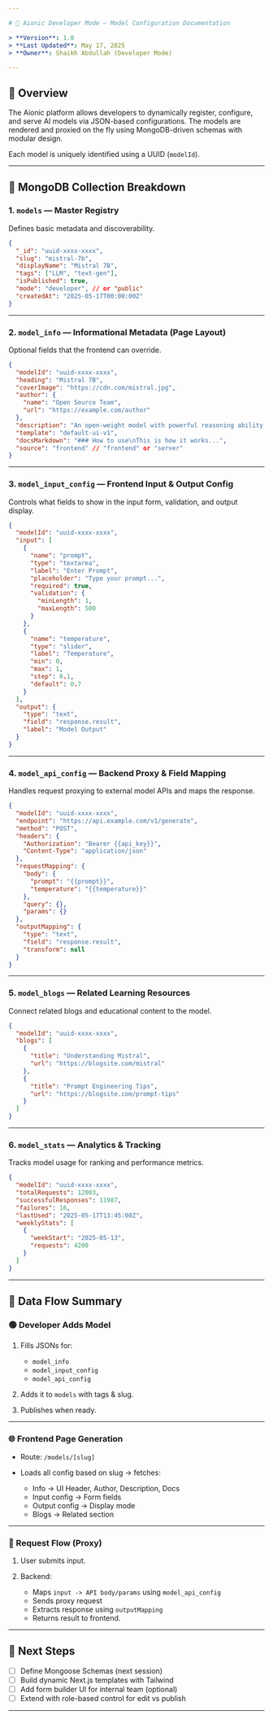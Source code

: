 ```yaml
---

# 📘 Aionic Developer Mode — Model Configuration Documentation

> **Version**: 1.0
> **Last Updated**: May 17, 2025
> **Owner**: Shaikh Abdullah (Developer Mode)

---
```


## 🧠 Overview

The Aionic platform allows developers to dynamically register, configure, and serve AI models via JSON-based configurations. The models are rendered and proxied on the fly using MongoDB-driven schemas with modular design.

Each model is uniquely identified using a UUID (`modelId`).

---

## 📂 MongoDB Collection Breakdown

### 1. `models` — Master Registry

Defines basic metadata and discoverability.

```json
{
  "_id": "uuid-xxxx-xxxx",
  "slug": "mistral-7b",
  "displayName": "Mistral 7B",
  "tags": ["LLM", "text-gen"],
  "isPublished": true,
  "mode": "developer", // or "public"
  "createdAt": "2025-05-17T00:00:00Z"
}
```

---

### 2. `model_info` — Informational Metadata (Page Layout)

Optional fields that the frontend can override.

```json
{
  "modelId": "uuid-xxxx-xxxx",
  "heading": "Mistral 7B",
  "coverImage": "https://cdn.com/mistral.jpg",
  "author": {
    "name": "Open Source Team",
    "url": "https://example.com/author"
  },
  "description": "An open-weight model with powerful reasoning ability.",
  "template": "default-ui-v1",
  "docsMarkdown": "### How to use\nThis is how it works...",
  "source": "frontend" // "frontend" or "server"
}
```

---

### 3. `model_input_config` — Frontend Input & Output Config

Controls what fields to show in the input form, validation, and output display.

```json
{
  "modelId": "uuid-xxxx-xxxx",
  "input": [
    {
      "name": "prompt",
      "type": "textarea",
      "label": "Enter Prompt",
      "placeholder": "Type your prompt...",
      "required": true,
      "validation": {
        "minLength": 1,
        "maxLength": 500
      }
    },
    {
      "name": "temperature",
      "type": "slider",
      "label": "Temperature",
      "min": 0,
      "max": 1,
      "step": 0.1,
      "default": 0.7
    }
  ],
  "output": {
    "type": "text",
    "field": "response.result",
    "label": "Model Output"
  }
}
```

---

### 4. `model_api_config` — Backend Proxy & Field Mapping

Handles request proxying to external model APIs and maps the response.

```json
{
  "modelId": "uuid-xxxx-xxxx",
  "endpoint": "https://api.example.com/v1/generate",
  "method": "POST",
  "headers": {
    "Authorization": "Bearer {{api_key}}",
    "Content-Type": "application/json"
  },
  "requestMapping": {
    "body": {
      "prompt": "{{prompt}}",
      "temperature": "{{temperature}}"
    },
    "query": {},
    "params": {}
  },
  "outputMapping": {
    "type": "text",
    "field": "response.result",
    "transform": null
  }
}
```

---

### 5. `model_blogs` — Related Learning Resources

Connect related blogs and educational content to the model.

```json
{
  "modelId": "uuid-xxxx-xxxx",
  "blogs": [
    {
      "title": "Understanding Mistral",
      "url": "https://blogsite.com/mistral"
    },
    {
      "title": "Prompt Engineering Tips",
      "url": "https://blogsite.com/prompt-tips"
    }
  ]
}
```

---

### 6. `model_stats` — Analytics & Tracking

Tracks model usage for ranking and performance metrics.

```json
{
  "modelId": "uuid-xxxx-xxxx",
  "totalRequests": 12003,
  "successfulResponses": 11987,
  "failures": 16,
  "lastUsed": "2025-05-17T13:45:00Z",
  "weeklyStats": [
    {
      "weekStart": "2025-05-13",
      "requests": 4200
    }
  ]
}
```

---

## 🔗 Data Flow Summary

### 🟢 Developer Adds Model

1. Fills JSONs for:

   - `model_info`
   - `model_input_config`
   - `model_api_config`

2. Adds it to `models` with tags & slug.
3. Publishes when ready.

---

### 🌐 Frontend Page Generation

- Route: `/models/[slug]`
- Loads all config based on slug → fetches:

  - Info → UI Header, Author, Description, Docs
  - Input config → Form fields
  - Output config → Display mode
  - Blogs → Related section

---

### 🔁 Request Flow (Proxy)

1. User submits input.
2. Backend:

   - Maps `input -> API body/params` using `model_api_config`
   - Sends proxy request
   - Extracts response using `outputMapping`
   - Returns result to frontend.

---

## 🏁 Next Steps

- [ ] Define Mongoose Schemas (next session)
- [ ] Build dynamic Next.js templates with Tailwind
- [ ] Add form builder UI for internal team (optional)
- [ ] Extend with role-based control for edit vs publish

---
